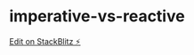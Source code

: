 # imperative-vs-reactive

[Edit on StackBlitz ⚡️](https://stackblitz.com/edit/imperative-vs-reactive)